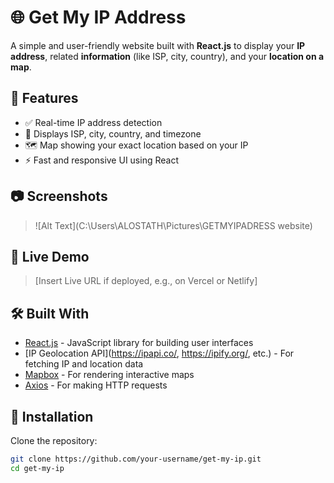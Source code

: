 # 🌐 Get My IP Address

A simple and user-friendly website built with **React.js** to display your **IP address**, related **information** (like ISP, city, country), and your **location on a map**.

## 🔧 Features

- ✅ Real-time IP address detection
- 📍 Displays ISP, city, country, and timezone
- 🗺️ Map showing your exact location based on your IP
- ⚡ Fast and responsive UI using React

## 📷 Screenshots

> ![Alt Text](C:\Users\ALOSTATH\Pictures\GETMYIPADRESS website)

## 🚀 Live Demo

> [Insert Live URL if deployed, e.g., on Vercel or Netlify]

## 🛠️ Built With

- [React.js](https://reactjs.org/) - JavaScript library for building user interfaces
- [IP Geolocation API](https://ipapi.co/, https://ipify.org/, etc.) - For fetching IP and location data
- [Mapbox](https://www.mapbox.com/) - For rendering interactive maps
- [Axios](https://axios-http.com/) - For making HTTP requests

## 📁 Installation

Clone the repository:

```bash
git clone https://github.com/your-username/get-my-ip.git
cd get-my-ip
